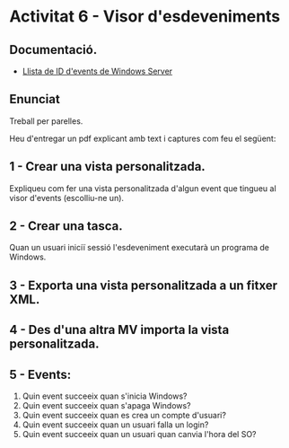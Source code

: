 # Activitat 6 - Visor d'esdeveniments

## Documentació.

- [Llista de ID d'events de Windows Server](https://learn.microsoft.com/en-us/windows-server/identity/ad-ds/plan/appendix-l--events-to-monitor)

## Enunciat

Treball per parelles.

Heu d'entregar un pdf explicant amb text i captures com feu el següent:

## 1 - Crear una vista personalitzada.

Expliqueu com fer una vista personalitzada d'algun event que tingueu al visor d'events (escolliu-ne un).

## 2 - Crear una tasca.

Quan un usuari iniciï sessió l'esdeveniment executarà un programa de Windows.

## 3 - Exporta una vista personalitzada a un fitxer XML.

## 4 - Des d'una altra MV importa la vista personalitzada.

## 5 - Events:

1. Quin event succeeix quan s'inicia Windows?
2. Quin event succeeix quan s'apaga Windows?
3. Quin event succeeix quan es crea un compte d'usuari?
4. Quin event succeeix quan un usuari falla un login?
5. Quin event succeeix quan un usuari quan canvia l'hora del SO?

